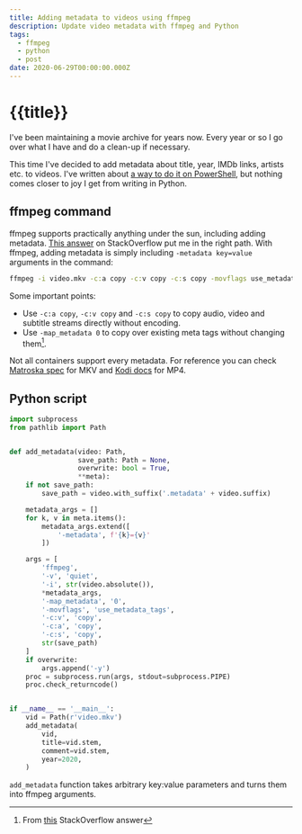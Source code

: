```yaml
---
title: Adding metadata to videos using ffmpeg
description: Update video metadata with ffmpeg and Python
tags:
  - ffmpeg
  - python
  - post
date: 2020-06-29T00:00:00.000Z
---
```

# {{title}}

I've been maintaining a movie archive for years now. Every year or so I go over what I have and do a clean-up if necessary.

This time I've decided to add metadata about title, year, IMDb links, artists etc. to videos. I've written about [a way to do it on PowerShell][metadata], but nothing comes closer to joy I get from writing in Python.

## ffmpeg command
ffmpeg supports practically anything under the sun, including adding metadata. [This answer][ffmpeg_addmeta] on StackOverflow put me in the right path. With ffmpeg, adding metadata is simply including `-metadata key=value` arguments in the command:

```cmd
ffmpeg -i video.mkv -c:a copy -c:v copy -c:s copy -movflags use_metadata_tags -map_metadata 0 -metadata title="Hello World" -metadata year=2020 video.metadata.mkv
```

Some important points:
- Use `-c:a copy`, `-c:v copy` and `-c:s copy` to copy audio, video and subtitle streams directly without encoding.
- Use `-map_metadata 0` to copy over existing meta tags without changing them[^ffmpeg_keepmeta].

Not all containers support every metadata. For reference you can check [Matroska spec][matroska] for MKV and [Kodi docs][kodi] for MP4.

## Python script

```python
import subprocess
from pathlib import Path


def add_metadata(video: Path,
                 save_path: Path = None,
                 overwrite: bool = True,
                 **meta):
    if not save_path:
        save_path = video.with_suffix('.metadata' + video.suffix)

    metadata_args = []
    for k, v in meta.items():
        metadata_args.extend([
            '-metadata', f'{k}={v}'
        ])

    args = [
        'ffmpeg',
        '-v', 'quiet',
        '-i', str(video.absolute()),
        *metadata_args,
        '-map_metadata', '0',
        '-movflags', 'use_metadata_tags',
        '-c:v', 'copy',
        '-c:a', 'copy',
        '-c:s', 'copy',
        str(save_path)
    ]
    if overwrite:
        args.append('-y')
    proc = subprocess.run(args, stdout=subprocess.PIPE)
    proc.check_returncode()


if __name__ == '__main__':
    vid = Path(r'video.mkv')
    add_metadata(
        vid,
        title=vid.stem,
        comment=vid.stem,
        year=2020,
    )

```

`add_metadata` function takes arbitrary key:value parameters and turns them into ffmpeg arguments.




[metadata]: /posts/powershell-file-metadata-guide/#video-metadata
[matroska]: https://www.matroska.org/technical/tagging.html
[kodi]: https://kodi.wiki/view/Video_file_tagging#Supported_Tags
[ffmpeg_addmeta]: https://stackoverflow.com/a/11479066/5298150
[ffmpeg_keepmeta]: https://video.stackexchange.com/questions/23741/how-to-prevent-ffmpeg-from-dropping-metadata

[^ffmpeg_keepmeta]: From [this][ffmpeg_keepmeta] StackOverflow answer